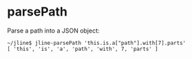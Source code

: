 parsePath
=========

Parse a path into a JSON object:

    ~/jline$ jline-parsePath 'this.is.a["path"].with[7].parts'
    [ 'this', 'is', 'a', 'path', 'with', 7, 'parts' ]


